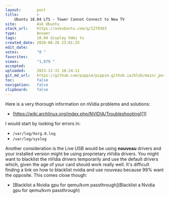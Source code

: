 ```yaml
---
layout:       post
title:        >
    Ubuntu 18.04 LTS - Tower Cannot Connect to New TV
site:         Ask Ubuntu
stack_url:    https://askubuntu.com/q/1270363
type:         Answer
tags:         18.04 display hdmi tv
created_date: 2020-08-26 23:01:25
edit_date:    
votes:        "0 "
favorites:    
views:        "1,879 "
accepted:     
uploaded:     2023-12-31 10:24:11
git_md_url:   https://github.com/pippim/pippim.github.io/blob/main/_posts/2020/2020-08-26-Ubuntu-18.04-LTS-Tower-Cannot-Connect-to-New-TV.md
toc:          false
navigation:   false
clipboard:    false
---
```


Here is a very thorough information on nVidia problems and solutions:

- [https://wiki.archlinux.org/index.php/NVIDIA/Troubleshooting][1]

I would start by looking for errors in:

- `/var/log/Xorg.0.log`
- `/var/log/syslog`

Another consideration is the Live USB would be using **nouveau** drivers and your installed version might be using proprietary nVidia drivers. You might want to blacklist the nVidia drivers temporarily and use the default drivers which, given the age of your card should work really well. It's difficult finding a link on how to blacklist nvidia and use nouveau because 99% want the opposite. This comes close though:

- [Blacklist a Nvidia gpu for qemu/kvm passthrough](Blacklist a Nvidia gpu for qemu/kvm passthrough)

  [1]: https://wiki.archlinux.org/index.php/NVIDIA/Troubleshooting
